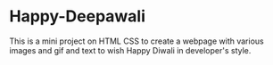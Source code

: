 # Happy-Deepawali
This is a mini project on HTML CSS to create a webpage with various images and gif and text to wish Happy Diwali in developer's style.

